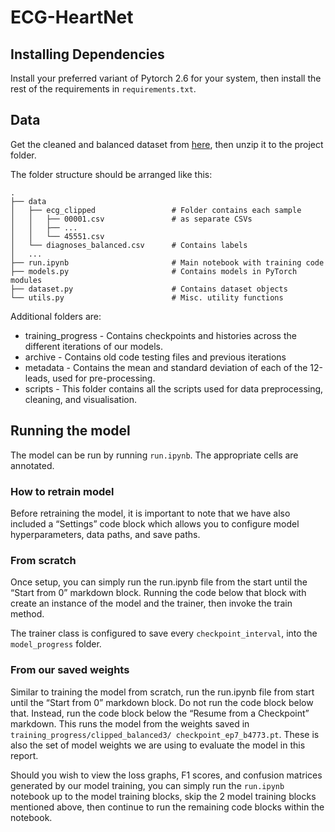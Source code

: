 # ECG-HeartNet

## Installing Dependencies
Install your preferred variant of Pytorch 2.6 for your system, then install the rest of the requirements in `requirements.txt`.

## Data
Get the cleaned and balanced dataset from [here](https://seafile.purplecircle.xyz/f/573a30fb84274704a9c9/?dl=1), then unzip it to the project folder.

The folder structure should be arranged like this:

```
.
├── data                            
│   ├── ecg_clipped                 # Folder contains each sample 
│   │   ├── 00001.csv               # as separate CSVs
│   │   ├── ...
│   │   └── 45551.csv
│   └── diagnoses_balanced.csv      # Contains labels
│   ...
├── run.ipynb                       # Main notebook with training code
├── models.py                       # Contains models in PyTorch modules
├── dataset.py                      # Contains dataset objects
└── utils.py                        # Misc. utility functions

```

Additional folders are:
* training_progress - Contains checkpoints and histories across the different iterations of our models.
* archive - Contains old code testing files and previous iterations
* metadata - Contains the mean and standard deviation of each of the 12-leads, used for pre-processing.
* scripts - This folder contains all the scripts used for data preprocessing, cleaning, and visualisation.

## Running the model
The model can be run by running `run.ipynb`. The appropriate cells are annotated. 

### How to retrain model 

Before retraining the model, it is important to note that we have also included a “Settings” code block which allows you to configure model hyperparameters, data paths, and save paths.  

### From scratch 

Once setup, you can simply run the run.ipynb file from the start until the “Start from 0” markdown block. Running the code below that block with create an instance of the model and the trainer, then invoke the train method. 

The trainer class is configured to save every `checkpoint_interval`, into the `model_progress` folder. 

### From our saved weights 

Similar to training the model from scratch, run the run.ipynb file from start until the “Start from 0” markdown block. Do not run the code block below that. Instead, run the code block below the “Resume from a Checkpoint” markdown. This runs the model from the weights saved in `training_progress/clipped_balanced3/ checkpoint_ep7_b4773.pt`. These is also the set of model weights we are using to evaluate the model in this report. 

Should you wish to view the loss graphs, F1 scores, and confusion matrices generated by our model training, you can simply run the `run.ipynb` notebook up to the model training blocks, skip the 2 model training blocks mentioned above, then continue to run the remaining code blocks within the notebook. 